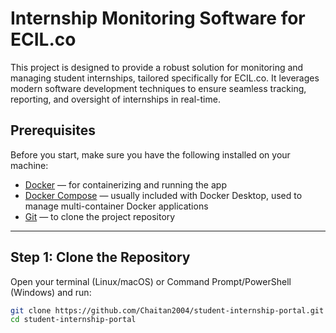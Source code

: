 # **Internship Monitoring Software for ECIL.co**

This project is designed to provide a robust solution for monitoring and managing student internships, tailored specifically for ECIL.co. It leverages modern software development techniques to ensure seamless tracking, reporting, and oversight of internships in real-time.

## Prerequisites

Before you start, make sure you have the following installed on your machine:

- [Docker](https://www.docker.com/get-started) — for containerizing and running the app
- [Docker Compose](https://docs.docker.com/compose/install/) — usually included with Docker Desktop, used to manage multi-container Docker applications
- [Git](https://git-scm.com/downloads) — to clone the project repository

---

## Step 1: Clone the Repository

Open your terminal (Linux/macOS) or Command Prompt/PowerShell (Windows) and run:

```bash
git clone https://github.com/Chaitan2004/student-internship-portal.git
cd student-internship-portal
